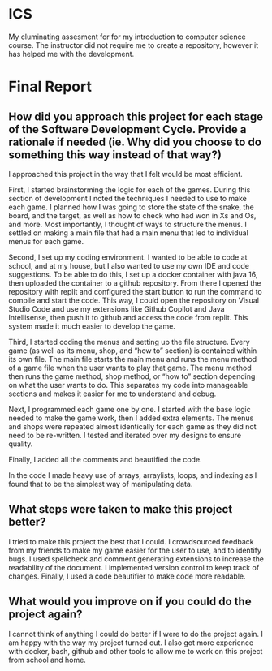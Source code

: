 # ICS
My cluminating assesment for for my introduction to computer science course. The instructor did not require me to create a repository, however it has helped me with the development. 

# Final Report

## How did you approach this project for each stage of the Software Development Cycle. Provide a rationale if needed (ie. Why did you choose to do something this way instead of that way?)


I approached this project in the way that I felt would be most efficient. 

First, I started brainstorming the logic for each of the games. During this section of development I noted the techniques I needed to use to make each game. I planned how I was going to store the state of the snake, the board, and the target, as well as how to check who had won in Xs and Os, and more. Most importantly, I thought of ways to structure the menus. I settled on making a main file that had a main menu that led to individual menus for each game. 

Second, I set up my coding environment. I wanted to be able to code at school, and at my house, but I also wanted to use my own IDE and code suggestions. To be able to do this, I set up a docker container with java 16, then uploaded the container to a github repository. From there I opened the repository with replit and configured the start button to run the command to compile and start the code. This way, I could open the repository on Visual Studio Code and use my extensions like Github Copilot and Java Intellisense, then push it to github and access the code from replit. This system made it much easier to develop the game.
 
Third, I started coding the menus and setting up the file structure. Every game (as well as its menu, shop, and “how to” section) is contained within its own file. The main file starts the main menu and runs the menu method of a game file when the user wants to play that game. The menu method then runs the game method, shop method, or “how to” section depending on what the user wants to do. This separates my code into manageable sections and makes it easier for me to understand and debug. 

Next, I programmed each game one by one. I started with the base logic needed to make the game work, then I added extra elements. The menus and shops were repeated almost identically for each game as they did not need to be re-written. I tested and iterated over my designs to ensure quality. 

Finally, I added all the comments and beautified the code.

In the code I made heavy use of arrays, arraylists, loops, and indexing as I found that to be the simplest way of manipulating data. 


## What steps were taken to make this project better?
I tried to make this project the best that I could. I crowdsourced feedback from my friends to make my game easier for the user to use, and to identify bugs. I used spellcheck and comment generating extensions to increase the readability of the document. I implemented version control to keep track of changes. Finally, I used a code beautifier to make code more readable. 

## What would you improve on if you could do the project again?
I cannot think of anything I could do better if I were to do the project again. I am happy with the way my project turned out. I also got more experience with docker, bash, github and other tools to allow me to work on this project from school and home.  

